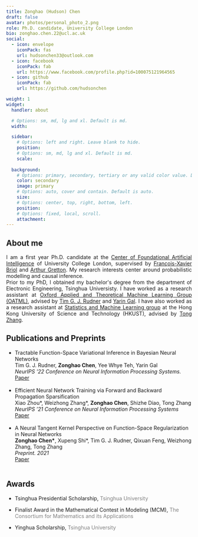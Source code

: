 ```yaml
---
title: Zonghao (Hudson) Chen
draft: false
avatar: photos/personal_photo_2.png
role: Ph.D. candidate, University College London
bio: zonghao.chen.22@ucl.ac.uk
social:
  - icon: envelope
    iconPack: fas
    url: hudsonchen33@outlook.com
  - icon: facebook
    iconPack: fab
    url: https://www.facebook.com/profile.php?id=100075121964565
  - icon: github
    iconPack: fab
    url: https://github.com/hudsonchen

weight: 1
widget:
  handler: about

  # Options: sm, md, lg and xl. Default is md.
  width:

  sidebar:
    # Options: left and right. Leave blank to hide.
    position:
    # Options: sm, md, lg and xl. Default is md.
    scale:
  
  background:
    # Options: primary, secondary, tertiary or any valid color value. Default is primary.
    color: secondary
    image: primary
    # Options: auto, cover and contain. Default is auto.
    size:
    # Options: center, top, right, bottom, left.
    position:
    # Options: fixed, local, scroll.
    attachment: 
---
```


## About me
<div style="text-align: justify">
I am a first year Ph.D. candidate at the <a href="https://www.ucl.ac.uk/foundational-ai-cdt/foundational-artificial-intelligence-mphilphd">Center of Foundational Artificial Intelligence</a> of University College London, supervised by 
<a href="https://fxbriol.github.io/">François-Xavier Briol</a>  and <a href="https://www.gatsby.ucl.ac.uk/~gretton/">Arthur Gretton</a>. 
My research interests center around probabilistic modelling and causal inference. </div>

<div style="text-align: justify">
Prior to my PhD, I obtained my bachelor's degree from the department of Electronic Engineering, Tsinghua Universisty. 
I have worked as a research assistant at <a href="https://oatml.cs.ox.ac.uk/">Oxford Applied and Theoretical Machine Learning Group (OATML)</a>, advised by <a href="https://timrudner.com/">Tim G. J. Rudner</a> and <a href="http://www.cs.ox.ac.uk/people/yarin.gal/website/">Yarin Gal</a>. 
I have also worked as a research assistant at <a href="https://statml.hkust.edu.hk/">Statistics and Machine Learning group</a> at the Hong Kong University of Science and Technology (HKUST), 
advised by <a href="http://tongzhang-ml.org/">Tong Zhang</a>. 
</div>

[comment]: <> (My CV can be downloaded from this <a href="papers/Zonghao_Chen.pdf">link</a>.)
## Publications and Preprints  

<ul>
<li>Tractable Function-Space Variational Inference in Bayesian Neural Networks <br>
Tim G. J. Rudner, <strong>Zonghao Chen</strong>, Yee Whye Teh, Yarin Gal <br>
<i> NeurIPS '22 Conference on Neural Information Processing Systems. </i> <br>
<a href="https://openreview.net/forum?id=OQs0pLKGGpS">Paper</a> </li>
<br>
<li>Efficient Neural Network Training via Forward and Backward Propagation Sparsification  <br>
Xiao Zhou*, Weizhong Zhang*, <strong>Zonghao Chen</strong>, Shizhe Diao, Tong Zhang <br>
<i> NeurIPS ’21 Conference on Neural Information Processing Systems </i> <br>
<a href="papers/Efficient_Neural_Network_Training_via_Forward_and_Backward_Propagation_Sparsification.pdf">Paper</a> </li>
<br>
<li>A Neural Tangent Kernel Perspective on Function-Space Regularization in Neural Networks <br>
<strong>Zonghao Chen*</strong>, Xupeng Shi*, Tim G. J. Rudner, Qixuan Feng, Weizhong Zhang, Tong Zhang <br>
<i> Preprint. 2021 </i> <br>
<a href="papers/Chen2022_A_Neural_Tangent_Kernel_Perspective_on_Function-Space_Regularization_in_Neural_Networks.pdf">Paper</a> </li>
<br>
</ul>

## Awards
<ul>
<li> <p> Tsinghua Presidential Scholarship,  <span style="color: Gray">Tsinghua University</span> </p> </li>
<li> <p> Finalist Award in the Mathematical Contest in Modeling (MCM), <span style="color: Gray">The Consortium for Mathematics and its Applications</span> </p> </li>
<li> <p> Yinghua Scholarship, <span style="color: Gray">Tsinghua University</span> </p> </li>

</ul>